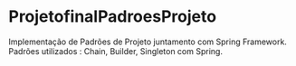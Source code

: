 # ProjetofinalPadroesProjeto
Implementação de Padrões de Projeto juntamento com Spring Framework.
Padrões utilizados : Chain, Builder, Singleton com Spring.
